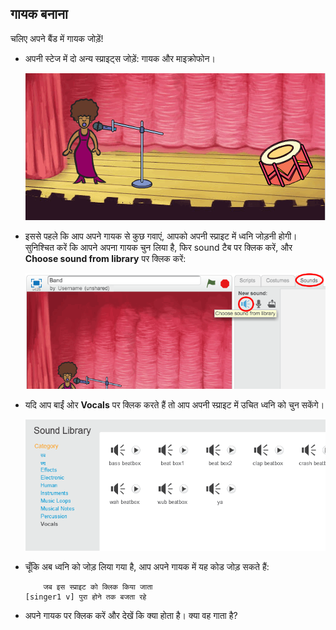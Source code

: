 ## गायक बनाना

चलिए अपने बैंड में गायक जोड़ें!

+ अपनी स्टेज में दो अन्य स्प्राइट्स जोड़ें: गायक और माइक्रोफोन।
    
    ![स्क्रीनशॉट](images/band-singer-mic.png)

+ इससे पहले कि आप अपने गायक से कुछ गवाएं, आपको अपनी स्प्राइट में ध्वनि जोड़नी होगी। सुनिश्चित करें कि आपने अपना गायक चुन लिया है, फिर sound टैब पर क्लिक करें, और **Choose sound from library** पर क्लिक करें:
    
    ![स्क्रीनशॉट](images/band-import-sound.png)

+ यदि आप बाईं ओर **Vocals** पर क्लिक करते हैं तो आप अपनी स्प्राइट में उचित ध्वनि को चुन सकेंगे।
    
    ![स्क्रीनशॉट](images/band-choose-sound.png)

+ चूँकि अब ध्वनि को जोड़ लिया गया है, आप अपने गायक में यह कोड जोड़ सकते हैं:
    
    ```blocks
        जब इस स्प्राइट को क्लिक किया जाता
    [singer1 v] पुरा होने तक बजता रहे
    ```

+ अपने गायक पर क्लिक करें और देखें कि क्या होता है। क्या वह गाता है?